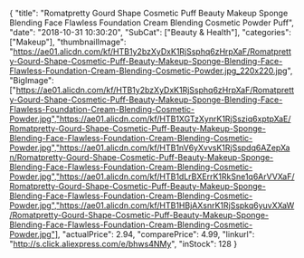 {
	"title": "Romatpretty Gourd Shape Cosmetic Puff Beauty Makeup Sponge Blending Face Flawless Foundation Cream Blending Cosmetic Powder Puff",
	"date": "2018-10-31 10:30:20",
	"SubCat": ["Beauty & Health"],
	"categories": ["Makeup"],
	"thumbnailImage": "https://ae01.alicdn.com/kf/HTB1y2bzXyDxK1RjSsphq6zHrpXaF/Romatpretty-Gourd-Shape-Cosmetic-Puff-Beauty-Makeup-Sponge-Blending-Face-Flawless-Foundation-Cream-Blending-Cosmetic-Powder.jpg_220x220.jpg",
	"BigImage": ["https://ae01.alicdn.com/kf/HTB1y2bzXyDxK1RjSsphq6zHrpXaF/Romatpretty-Gourd-Shape-Cosmetic-Puff-Beauty-Makeup-Sponge-Blending-Face-Flawless-Foundation-Cream-Blending-Cosmetic-Powder.jpg","https://ae01.alicdn.com/kf/HTB1XGTzXynrK1RjSsziq6xptpXaE/Romatpretty-Gourd-Shape-Cosmetic-Puff-Beauty-Makeup-Sponge-Blending-Face-Flawless-Foundation-Cream-Blending-Cosmetic-Powder.jpg","https://ae01.alicdn.com/kf/HTB1nV6yXvvsK1RjSspdq6AZepXan/Romatpretty-Gourd-Shape-Cosmetic-Puff-Beauty-Makeup-Sponge-Blending-Face-Flawless-Foundation-Cream-Blending-Cosmetic-Powder.jpg","https://ae01.alicdn.com/kf/HTB1dLrBXErrK1RkSne1q6ArVVXaF/Romatpretty-Gourd-Shape-Cosmetic-Puff-Beauty-Makeup-Sponge-Blending-Face-Flawless-Foundation-Cream-Blending-Cosmetic-Powder.jpg","https://ae01.alicdn.com/kf/HTB1HBjAXsnrK1RjSspkq6yuvXXaW/Romatpretty-Gourd-Shape-Cosmetic-Puff-Beauty-Makeup-Sponge-Blending-Face-Flawless-Foundation-Cream-Blending-Cosmetic-Powder.jpg"],
	"actualPrice": 2.94,
	"comparePrice": 4.99,
	"linkurl": "http://s.click.aliexpress.com/e/bhws4NMy",
	"inStock": 128
}
